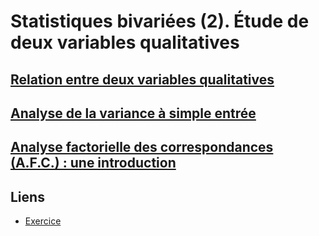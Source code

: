 # Statistiques bivariées (2). Étude de deux variables qualitatives

## [Relation entre deux variables qualitatives](./Topo/Chapitre-11.md)

## [Analyse de la variance à simple entrée](./Topo/Chapitre-12.md)

## [Analyse factorielle des correspondances (A.F.C.) : une introduction](./Topo/Chapitre-13.md)

## Liens

- [Exercice](./Exercice/Seance-8.pdf)
